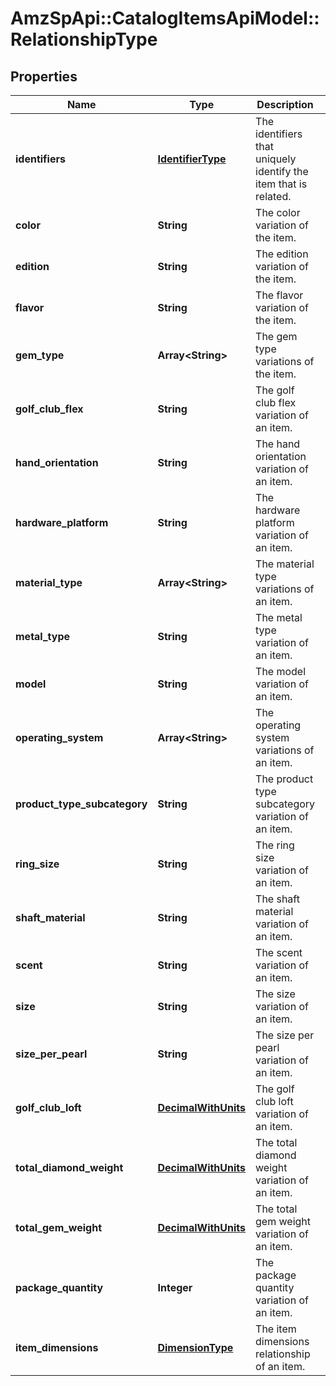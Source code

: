 # AmzSpApi::CatalogItemsApiModel::RelationshipType

## Properties
Name | Type | Description | Notes
------------ | ------------- | ------------- | -------------
**identifiers** | [**IdentifierType**](IdentifierType.md) | The identifiers that uniquely identify the item that is related. | [optional] 
**color** | **String** | The color variation of the item. | [optional] 
**edition** | **String** | The edition variation of the item. | [optional] 
**flavor** | **String** | The flavor variation of the item. | [optional] 
**gem_type** | **Array&lt;String&gt;** | The gem type variations of the item. | [optional] 
**golf_club_flex** | **String** | The golf club flex variation of an item. | [optional] 
**hand_orientation** | **String** | The hand orientation variation of an item. | [optional] 
**hardware_platform** | **String** | The hardware platform variation of an item. | [optional] 
**material_type** | **Array&lt;String&gt;** | The material type variations of an item. | [optional] 
**metal_type** | **String** | The metal type variation of an item. | [optional] 
**model** | **String** | The model variation of an item. | [optional] 
**operating_system** | **Array&lt;String&gt;** | The operating system variations of an item. | [optional] 
**product_type_subcategory** | **String** | The product type subcategory variation of an item. | [optional] 
**ring_size** | **String** | The ring size variation of an item. | [optional] 
**shaft_material** | **String** | The shaft material variation of an item. | [optional] 
**scent** | **String** | The scent variation of an item. | [optional] 
**size** | **String** | The size variation of an item. | [optional] 
**size_per_pearl** | **String** | The size per pearl variation of an item. | [optional] 
**golf_club_loft** | [**DecimalWithUnits**](DecimalWithUnits.md) | The golf club loft variation of an item. | [optional] 
**total_diamond_weight** | [**DecimalWithUnits**](DecimalWithUnits.md) | The total diamond weight variation of an item. | [optional] 
**total_gem_weight** | [**DecimalWithUnits**](DecimalWithUnits.md) | The total gem weight variation of an item. | [optional] 
**package_quantity** | **Integer** | The package quantity variation of an item. | [optional] 
**item_dimensions** | [**DimensionType**](DimensionType.md) | The item dimensions relationship of an item. | [optional] 



